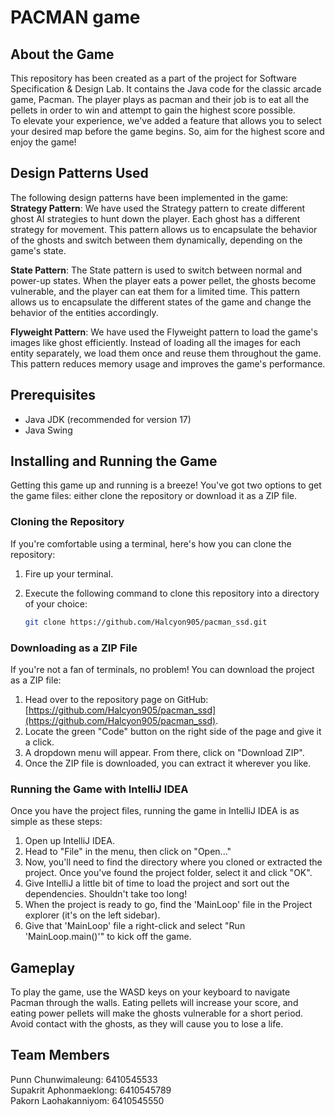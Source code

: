 # PACMAN game

## About the Game
This repository has been created as a part of the
project for Software Specification & Design Lab.
It contains the Java code for the classic arcade
game, Pacman. The player plays as pacman and 
their job is to eat all the pellets in order 
to win and attempt to gain the highest score 
possible.   
To elevate your experience, we've added
a feature that allows you to select your 
desired map before the game begins. So, 
aim for the highest score and enjoy the game!

## Design Patterns Used
The following design patterns have been implemented in the game:  
**Strategy Pattern**: We have used the Strategy pattern to create different ghost 
AI strategies to hunt down the player. Each ghost has a different strategy for 
movement. This pattern allows us to encapsulate the behavior of the 
ghosts and switch between them dynamically, depending on the game's state.

**State Pattern**: The State pattern is used to switch between normal and power-up states. 
When the player eats a power pellet, the ghosts become vulnerable, and the player can eat 
them for a limited time. This pattern allows us to encapsulate the different states of the 
game and change the behavior of the entities accordingly.

**Flyweight Pattern**: We have used the Flyweight pattern to load the game's images like ghost efficiently. 
Instead of loading all the images for each entity separately, we load them once and reuse them 
throughout the game. This pattern reduces memory usage and improves the game's performance.

## Prerequisites
- Java JDK (recommended for version 17)
- Java Swing

## Installing and Running the Game

Getting this game up and running is a breeze! You've got two options to get the game files: either clone the repository or download it as a ZIP file.

### Cloning the Repository

If you're comfortable using a terminal, here's how you can clone the repository:

1. Fire up your terminal.
2. Execute the following command to clone this repository into a directory of your choice:

    ```bash
    git clone https://github.com/Halcyon905/pacman_ssd.git
    ```

### Downloading as a ZIP File

If you're not a fan of terminals, no problem! You can download the project as a ZIP file:

1. Head over to the repository page on GitHub: [https://github.com/Halcyon905/pacman_ssd](https://github.com/Halcyon905/pacman_ssd).
2. Locate the green "Code" button on the right side of the page and give it a click.
3. A dropdown menu will appear. From there, click on "Download ZIP".
4. Once the ZIP file is downloaded, you can extract it wherever you like.

### Running the Game with IntelliJ IDEA

Once you have the project files, running the game in IntelliJ IDEA is as simple as these steps:

1. Open up IntelliJ IDEA.
2. Head to "File" in the menu, then click on "Open..."
3. Now, you'll need to find the directory where you cloned or extracted the project. Once you've found the project folder, select it and click "OK".
4. Give IntelliJ a little bit of time to load the project and sort out the dependencies. Shouldn't take too long!
5. When the project is ready to go, find the 'MainLoop' file in the Project explorer (it's on the left sidebar).
6. Give that 'MainLoop' file a right-click and select "Run 'MainLoop.main()'" to kick off the game.


## Gameplay
To play the game, use the WASD keys on your keyboard
to navigate Pacman through the walls. Eating pellets will 
increase your score, and eating power pellets will make the ghosts
vulnerable for a short period. Avoid contact with the ghosts, 
as they will cause you to lose a life.

## Team Members

Punn Chunwimaleung: 6410545533  
Supakrit Aphonmaeklong: 6410545789  
Pakorn Laohakanniyom: 6410545550  

